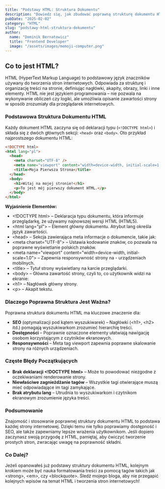 ```yaml
---
title: "Podstawy HTML: Struktura Dokumentu"
description: "Dowiedz się, jak zbudować poprawną strukturę dokumentu HTML i dlaczego jest to kluczowe dla tworzenia stron internetowych."
pubDate: "2025-02-02"
category: "HTML"
slug: "podstawy-html-struktura-dokumentu"
author:
  name: "Dominik Bernatowicz"
  title: "Frontend Developer"
  image: "/assets/images/memoji-computer.png"
---
```


## Co to jest HTML?

HTML (HyperText Markup Language) to podstawowy język znaczników używany do tworzenia stron internetowych. Odpowiada za strukturę i organizację treści na stronie, definiując nagłówki, akapity, obrazy, linki i inne elementy. HTML nie jest językiem programowania – nie pozwala na wykonywanie obliczeń czy logiki, ale umożliwia opisanie zawartości strony w sposób zrozumiały dla przeglądarek internetowych.

### Podstawowa Struktura Dokumentu HTML

Każdy dokument HTML zaczyna się od deklaracji typu (`<!DOCTYPE html>`) i składa się z dwóch głównych sekcji: `<head>` oraz `<body>`. Oto przykład najprostszego dokumentu HTML:

```html
<!DOCTYPE html>
<html lang="pl">
  <head>
    <meta charset="UTF-8" />
    <meta name="viewport" content="width=device-width, initial-scale=1.0" />
    <title>Moja Pierwsza Strona</title>
  </head>
  <body>
    <h1>Witaj na mojej stronie!</h1>
    <p>To jest mój pierwszy dokument HTML.</p>
  </body>
</html>
```

**Wyjaśnienie Elementów:**
- &lt;!DOCTYPE html&gt; – Deklaracja typu dokumentu, która informuje przeglądarkę, że używamy najnowszej wersji HTML (HTML5).
- &lt;html lang="pl"&gt; – Element główny dokumentu. Atrybut lang określa język zawartości.
- &lt;head&gt; – Sekcja zawierająca meta informacje o dokumencie, takie jak:
- &lt;meta charset="UTF-8"&gt; – Ustawia kodowanie znaków, co pozwala na poprawne wyświetlanie polskich znaków.
- &lt;meta name="viewport" content="width=device-width, initial-scale=1.0"&gt; – Zapewnia responsywność strony na - urządzeniach mobilnych.
- &lt;title&gt; – Tytuł strony wyświetlany na karcie przeglądarki.
- &lt;body&gt; – Główna zawartość strony, czyli to, co użytkownik widzi na ekranie:
- &lt;h1&gt; – Nagłówek główny strony.
- &lt;p&gt; – Akapit tekstu.

### Dlaczego Poprawna Struktura Jest Ważna?

Poprawna struktura dokumentu HTML ma kluczowe znaczenie dla:

- **SEO** (optymalizacji pod kątem wyszukiwarek) – Nagłówki (&lt;h1&gt;, &lt;h2&gt; itd.) pomagają wyszukiwarkom zrozumieć hierarchię treści.
- **Dostępności** – Poprawnie oznaczone elementy ułatwiają nawigację osobom korzystającym z czytników ekranowych.
- **Responsywności** – Meta tag viewport zapewnia poprawne skalowanie strony na różnych urządzeniach.

### Częste Błędy Początkujących

- **Brak deklaracji &lt;!DOCTYPE html&gt;** – Może to powodować niezgodne z oczekiwaniami renderowanie strony.
- **Niewłaściwe zagnieżdżanie tagów** – Wszystkie tagi otwierające muszą mieć odpowiadające im tagi zamykające.
- **Brak atrybutu lang** – Utrudnia to wyszukiwarkom i czytnikom ekranowym zrozumienie języka treści.

### Podsumowanie

Znajomość i stosowanie poprawnej struktury dokumentu HTML to podstawa każdej strony internetowej. Dzięki temu nie tylko poprawiamy dostępność i SEO, ale także zapewniamy lepsze wrażenia użytkownikom. Jeśli dopiero zaczynasz swoją przygodę z HTML, pamiętaj, aby ćwiczyć tworzenie prostych stron, zwracając uwagę na poprawność składni.

### Co Dalej?

Jeżeli opanowałeś już podstawy struktury dokumentu HTML, kolejnym krokiem może być nauka formatowania treści za pomocą tagów takich jak &lt;strong&gt;, &lt;em&gt;, czy &lt;blockquote&gt;. Śledź mojego bloga, aby nie przegapić kolejnych wpisów na temat HTML i tworzenia stron internetowych!
